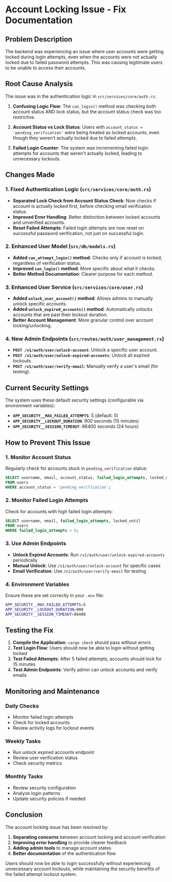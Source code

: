 # Account Locking Issue - Fix Documentation

## Problem Description

The backend was experiencing an issue where user accounts were getting locked during login attempts, even when the accounts were not actually locked due to failed password attempts. This was causing legitimate users to be unable to access their accounts.

## Root Cause Analysis

The issue was in the authentication logic in `src/services/core/auth.rs`:

1. **Confusing Logic Flow**: The `can_login()` method was checking both account status AND lock status, but the account status check was too restrictive.

2. **Account Status vs Lock Status**: Users with `account_status = 'pending_verification'` were being treated as locked accounts, even though they weren't actually locked due to failed attempts.

3. **Failed Login Counter**: The system was incrementing failed login attempts for accounts that weren't actually locked, leading to unnecessary lockouts.

## Changes Made

### 1. Fixed Authentication Logic (`src/services/core/auth.rs`)

- **Separated Lock Check from Account Status Check**: Now checks if account is actually locked first, before checking email verification status.
- **Improved Error Handling**: Better distinction between locked accounts and unverified accounts.
- **Reset Failed Attempts**: Failed login attempts are now reset on successful password verification, not just on successful login.

### 2. Enhanced User Model (`src/db/models.rs`)

- **Added `can_attempt_login()` method**: Checks only if account is locked, regardless of verification status.
- **Improved `can_login()` method**: More specific about what it checks.
- **Better Method Documentation**: Clearer purpose for each method.

### 3. Enhanced User Service (`src/services/core/user.rs`)

- **Added `unlock_user_account()` method**: Allows admins to manually unlock specific accounts.
- **Added `unlock_expired_accounts()` method**: Automatically unlocks accounts that are past their lockout duration.
- **Better Account Management**: More granular control over account locking/unlocking.

### 4. New Admin Endpoints (`src/routes/auth/user_management.rs`)

- **`POST /v1/auth/user/unlock-account`**: Unlock a specific user account.
- **`POST /v1/auth/user/unlock-expired-accounts`**: Unlock all expired lockouts.
- **`POST /v1/auth/user/verify-email`**: Manually verify a user's email (for testing).

## Current Security Settings

The system uses these default security settings (configurable via environment variables):

- **`APP_SECURITY__MAX_FAILED_ATTEMPTS`**: 5 (default: 5)
- **`APP_SECURITY__LOCKOUT_DURATION`**: 900 seconds (15 minutes)
- **`APP_SECURITY__SESSION_TIMEOUT`**: 86400 seconds (24 hours)

## How to Prevent This Issue

### 1. Monitor Account Status

Regularly check for accounts stuck in `pending_verification` status:

```sql
SELECT username, email, account_status, failed_login_attempts, locked_until
FROM users
WHERE account_status = 'pending_verification';
```

### 2. Monitor Failed Login Attempts

Check for accounts with high failed login attempts:

```sql
SELECT username, email, failed_login_attempts, locked_until
FROM users
WHERE failed_login_attempts > 0;
```

### 3. Use Admin Endpoints

- **Unlock Expired Accounts**: Run `/v1/auth/user/unlock-expired-accounts` periodically
- **Manual Unlock**: Use `/v1/auth/user/unlock-account` for specific cases
- **Email Verification**: Use `/v1/auth/user/verify-email` for testing

### 4. Environment Variables

Ensure these are set correctly in your `.env` file:

```bash
APP_SECURITY__MAX_FAILED_ATTEMPTS=5
APP_SECURITY__LOCKOUT_DURATION=900
APP_SECURITY__SESSION_TIMEOUT=86400
```

## Testing the Fix

1. **Compile the Application**: `cargo check` should pass without errors
2. **Test Login Flow**: Users should now be able to login without getting locked
3. **Test Failed Attempts**: After 5 failed attempts, accounts should lock for 15 minutes
4. **Test Admin Endpoints**: Verify admin can unlock accounts and verify emails

## Monitoring and Maintenance

### Daily Checks

- Monitor failed login attempts
- Check for locked accounts
- Review activity logs for lockout events

### Weekly Tasks

- Run unlock expired accounts endpoint
- Review user verification status
- Check security metrics

### Monthly Tasks

- Review security configuration
- Analyze login patterns
- Update security policies if needed

## Conclusion

The account locking issue has been resolved by:

1. **Separating concerns** between account locking and account verification
2. **Improving error handling** to provide clearer feedback
3. **Adding admin tools** to manage account states
4. **Better documentation** of the authentication flow

Users should now be able to login successfully without experiencing unnecessary account lockouts, while maintaining the security benefits of the failed attempt lockout system.
